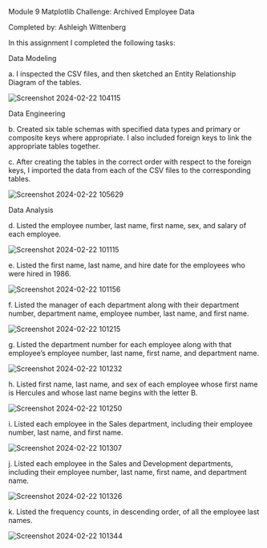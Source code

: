 Module 9 Matplotlib Challenge: Archived Employee Data

Completed by: Ashleigh Wittenberg 

In this assignment I completed the following tasks:

Data Modeling 

a. I inspected the CSV files, and then sketched an Entity Relationship Diagram of the tables.

![Screenshot 2024-02-22 104115](https://github.com/Ashleigh-Wittenberg/sql-challenge/assets/152832328/0bcb3f7a-11ef-4e76-be61-b940fdffca71)

Data Engineering

b. Created six table schemas with specified data types and primary or composite keys where appropriate. I also included foreign keys to link the appropriate tables together.

c. After creating the tables in the correct order with respect to the foreign keys, I imported the data from each of the CSV files to the corresponding tables.

![Screenshot 2024-02-22 105629](https://github.com/Ashleigh-Wittenberg/sql-challenge/assets/152832328/2fb80ee0-5a1f-4fdd-b37c-c4ecbf11750c)

Data Analysis

d. Listed the employee number, last name, first name, sex, and salary of each employee.

![Screenshot 2024-02-22 101115](https://github.com/Ashleigh-Wittenberg/sql-challenge/assets/152832328/94739668-d902-4e14-b9a2-8c9523d8c730)

e. Listed the first name, last name, and hire date for the employees who were hired in 1986.

![Screenshot 2024-02-22 101156](https://github.com/Ashleigh-Wittenberg/sql-challenge/assets/152832328/17e2eb81-3166-4de5-a260-aa62cd53383a)

f. Listed the manager of each department along with their department number, department name, employee number, last name, and first name.

![Screenshot 2024-02-22 101215](https://github.com/Ashleigh-Wittenberg/sql-challenge/assets/152832328/37c35a7f-130d-4b49-9415-4796918a08d9)

g. Listed the department number for each employee along with that employee’s employee number, last name, first name, and department name.

![Screenshot 2024-02-22 101232](https://github.com/Ashleigh-Wittenberg/sql-challenge/assets/152832328/96b7e411-cb20-44db-a814-39b55ff85d05)

h. Listed first name, last name, and sex of each employee whose first name is Hercules and whose last name begins with the letter B.

![Screenshot 2024-02-22 101250](https://github.com/Ashleigh-Wittenberg/sql-challenge/assets/152832328/24433239-1108-4a83-acd9-c13b2ab1297e)

i. Listed each employee in the Sales department, including their employee number, last name, and first name.

![Screenshot 2024-02-22 101307](https://github.com/Ashleigh-Wittenberg/sql-challenge/assets/152832328/f076d159-510f-441d-ac45-ae23f7441494)

j. Listed each employee in the Sales and Development departments, including their employee number, last name, first name, and department name.

![Screenshot 2024-02-22 101326](https://github.com/Ashleigh-Wittenberg/sql-challenge/assets/152832328/bfe16edc-228a-429c-b23b-c134f09f598d)

k. Listed the frequency counts, in descending order, of all the employee last names.

![Screenshot 2024-02-22 101344](https://github.com/Ashleigh-Wittenberg/sql-challenge/assets/152832328/ed1e1b31-2d92-47aa-a515-ad052e812094)



